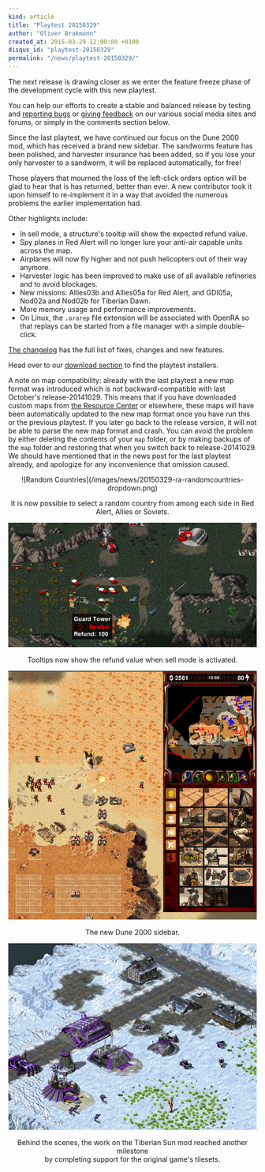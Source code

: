 ```yaml
---
kind: article
title: "Playtest 20150329"
author: "Oliver Brakmann"
created_at: 2015-03-29 12:00:00 +0100
disqus_id: "playtest-20150329"
permalink: "/news/playtest-20150329/"
---
```


The next release is drawing closer as we enter the feature freeze phase of the development cycle with this new playtest.

You can help our efforts to create a stable and balanced release by testing and [reporting bugs](http://bugs.openra.net) or [giving feedback](/community/) on our various social media sites and forums, or simply in the comments section below.

Since the last playtest, we have continued our focus on the Dune 2000 mod, which has received a brand new sidebar. The sandworms feature has been polished, and harvester insurance has been added, so if you lose your only harvester to a sandworm, it will be replaced automatically, for free!

Those players that mourned the loss of the left-click orders option will be glad to hear that is has returned, better than ever. A new contributor took it upon himself to re-implement it in a way that avoided the numerous problems the earlier implementation had.

Other highlights include:

   - In sell mode, a structure's tooltip will show the expected refund value.
   - Spy planes in Red Alert will no longer lure your anti-air capable units across the map.
   - Airplanes will now fly higher and not push helicopters out of their way anymore.
   - Harvester logic has been improved to make use of all available refineries and to avoid blockages.
   - New missions: Allies03b and Allies05a for Red Alert, and GDI05a, Nod02a and Nod02b for Tiberian Dawn.
   - More memory usage and performance improvements.
   - On Linux, the `.orarep` file extension will be associated with OpenRA so that replays can be started from a file manager with a simple double-click.

[The changelog](https://github.com/OpenRA/OpenRA/wiki/Historical-Changelogs) has the full list of fixes, changes and new features.

Head over to our [download section](/download/) to find the playtest installers.

A note on map compatibility: already with the last playtest a new map format was introduced which is not backward-compatible with last October's release-20141029. This means that if you have downloaded custom maps from [the Resource Center](http://resource.openra.net) or elsewhere, these maps will have been automatically updated to the new map format once you have run this or the previous playtest. If you later go back to the release version, it will not be able to parse the new map format and crash. You can avoid the problem by either deleting the contents of your `map` folder, or by making backups of the `map` folder and restoring that when you switch back to release-20141029. We should have mentioned that in the news post for the last playtest already, and apologize for any inconvenience that omission caused.

<div style="text-align:center" markdown="1">
![Random Countries](/images/news/20150329-ra-randomcountries-dropdown.png)

It is now possible to select a random country from among each side in Red Alert, Allies or Soviets.

![Refund value in tooltip](/images/news/20150329-cnc-refund-tooltip.png)

Tooltips now show the refund value when sell mode is activated.

![Dune 2000 sidebar](/images/news/20150329-d2k-sidebar.png)

The new Dune 2000 sidebar.

![Tiberian Sun Snow Preview](/images/news/20150329-ts-snow-preview.png)

Behind the scenes, the work on the Tiberian Sun mod reached another milestone<br/>by completing support for the original game's tilesets.
</div>
